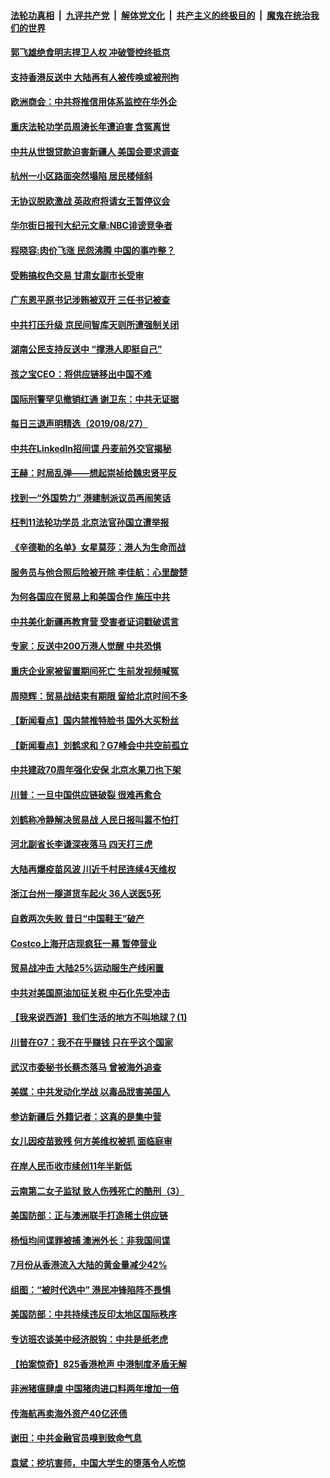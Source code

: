 ####  [法轮功真相](../../../../basic/blob/master/README.md?t=08281326) &nbsp;|&nbsp; [九评共产党](../../../../9ping.md/blob/master/README.md?t=08281326) &nbsp;|&nbsp; [解体党文化](../../../../jtdwh.md/blob/master/README.md?t=08281326)  &nbsp;|&nbsp; [共产主义的终极目的](../../../../gczydzjmd.md/blob/master/README.md?t=08281326) &nbsp;|&nbsp; [魔鬼在统治我们的世界](../../../../mgztzwmdsj.md/blob/master/README.md?t=08281326) 

#### [郭飞雄绝食明志捍卫人权 冲破管控终抵京](../pages/nsc413/n11482849.md?t=08281326) 

#### [支持香港反送中 大陆再有人被传唤或被刑拘](../pages/nsc413/n11482898.md?t=08281326) 


#### [欧洲商会：中共将推信用体系监控在华外企](../pages/nsc413/n11482871.md?t=08281326) 

#### [重庆法轮功学员周涛长年遭迫害 含冤离世](../pages/nsc413/n11483056.md?t=08281326) 

#### [中共从世银贷款迫害新疆人 美国会要求调查](../pages/nsc413/n11483100.md?t=08281326) 

#### [杭州一小区路面突然塌陷 居民楼倾斜](../pages/nsc413/n11482732.md?t=08281326) 

#### [无协议脱欧激战 英政府将请女王暂停议会](../pages/nsc413/n11482987.md?t=08281326) 

#### [华尔街日报刊大纪元文章:NBC诽谤竞争者](../pages/nsc413/n11482675.md?t=08281326) 

#### [程晓容:肉价飞涨 民怨沸腾 中国的事咋整？](../pages/nsc413/n11482710.md?t=08281326) 

#### [受贿搞权色交易 甘肃女副市长受审](../pages/nsc413/n11482394.md?t=08281326) 

#### [广东恩平原书记涉贿被双开 三任书记被查](../pages/nsc413/n11482466.md?t=08281326) 

#### [中共打压升级 京民间智库天则所遭强制关闭](../pages/nsc413/n11482274.md?t=08281326) 

#### [湖南公民支持反送中 “撑港人即挺自己”](../pages/nsc413/n11482248.md?t=08281326) 

#### [孩之宝CEO：将供应链移出中国不难](../pages/nsc413/n11482296.md?t=08281326) 

#### [国际刑警罕见撤销红通 谢卫东：中共无证据](../pages/nsc413/n11481798.md?t=08281326) 

#### [每日三退声明精选（2019/08/27）](../pages/nsc413/n11482270.md?t=08281326) 

#### [中共在LinkedIn招间谍 丹麦前外交官揭秘](../pages/nsc413/n11481907.md?t=08281326) 

#### [王赫：时局乱弹——想起崇祯给魏忠贤平反](../pages/nsc413/n11482103.md?t=08281326) 

#### [找到一“外国势力” 港建制派议员再闹笑话](../pages/nsc413/n11481804.md?t=08281326) 

#### [枉判11法轮功学员 北京法官孙国立遭举报](../pages/nsc413/n11481888.md?t=08281326) 

#### [《辛德勒的名单》女星莫莎：港人为生命而战](../pages/nsc413/n11481792.md?t=08281326) 

#### [服务员与他合照后险被开除 李佳航：心里酸楚](../pages/nsc413/n11481624.md?t=08281326) 

#### [为何各国应在贸易上和美国合作 施压中共](../pages/nsc413/n11481893.md?t=08281326) 

#### [中共美化新疆再教育营 受害者证词戳破谎言](../pages/nsc413/n11481104.md?t=08281326) 

#### [专家：反送中200万港人觉醒 中共恐惧](../pages/nsc413/n11481495.md?t=08281326) 

#### [重庆企业家被留置期间死亡 生前发视频喊冤](../pages/nsc413/n11481886.md?t=08281326) 

#### [周晓辉：贸易战结束有期限 留给北京时间不多](../pages/nsc413/n11481778.md?t=08281326) 

#### [【新闻看点】国内禁推特脸书 国外大买粉丝](../pages/nsc413/n11481566.md?t=08281326) 

#### [【新闻看点】刘鹤求和？G7峰会中共空前孤立](../pages/nsc413/n11481364.md?t=08281326) 

#### [中共建政70周年强化安保 北京水果刀也下架](../pages/nsc413/n11481455.md?t=08281326) 

#### [川普：一旦中国供应链破裂 很难再愈合](../pages/nsc413/n11481647.md?t=08281326) 

#### [刘鹤称冷静解决贸易战 人民日报叫嚣不怕打](../pages/nsc413/n11481367.md?t=08281326) 

#### [河北副省长李谦深夜落马 四天打三虎](../pages/nsc413/n11481550.md?t=08281326) 

#### [大陆再爆疫苗风波 川近千村民连续4天维权](../pages/nsc413/n11481519.md?t=08281326) 

#### [浙江台州一隧道货车起火 36人送医5死](../pages/nsc413/n11481500.md?t=08281326) 

#### [自救两次失败 昔日“中国鞋王”破产](../pages/nsc413/n11481422.md?t=08281326) 

#### [Costco上海开店现疯狂一幕 暂停营业](../pages/nsc413/n11481414.md?t=08281326) 

#### [贸易战冲击 大陆25%运动服生产线闲置](../pages/nsc413/n11480949.md?t=08281326) 

#### [中共对美国原油加征关税 中石化先受冲击](../pages/nsc413/n11481322.md?t=08281326) 

#### [【我来说西游】我们生活的地方不叫地球？(1)](../pages/nsc413/n11428751.md?t=08281326) 

#### [川普在G7：我不在乎赚钱 只在乎这个国家](../pages/nsc413/n11481320.md?t=08281326) 

#### [武汉市委秘书长蔡杰落马 曾被海外追查](../pages/nsc413/n11481270.md?t=08281326) 


#### [美媒：中共发动化学战 以毒品戕害美国人](../pages/nsc413/n11480782.md?t=08281326) 

#### [参访新疆后 外籍记者：这真的是集中营](../pages/nsc413/n11481124.md?t=08281326) 

#### [女儿因疫苗致残 何方美维权被抓 面临庭审](../pages/nsc413/n11477446.md?t=08281326) 

#### [在岸人民币收市续创11年半新低](../pages/nsc413/n11480724.md?t=08281326) 

#### [云南第二女子监狱 致人伤残死亡的酷刑（3）](../pages/nsc413/n11478407.md?t=08281326) 

#### [美国防部：正与澳洲联手打造稀土供应链](../pages/nsc413/n11480766.md?t=08281326) 

#### [杨恒均间谍罪被捕 澳洲外长：非我国间谍](../pages/nsc413/n11480708.md?t=08281326) 

#### [7月份从香港流入大陆的黄金量减少42%](../pages/nsc413/n11480356.md?t=08281326) 

#### [组图：“被时代选中” 港民冲锋陷阵不畏惧](../pages/nsc413/n11480434.md?t=08281326) 

#### [美国防部：中共持续违反印太地区国际秩序](../pages/nsc413/n11480331.md?t=08281326) 

#### [专访班农谈美中经济脱钩：中共是纸老虎](../pages/nsc413/n11480597.md?t=08281326) 

#### [【拍案惊奇】825香港枪声 中港制度矛盾无解](../pages/nsc413/n11480067.md?t=08281326) 

#### [非洲猪瘟肆虐 中国猪肉进口料两年增加一倍](../pages/nsc413/n11480426.md?t=08281326) 

#### [传海航再卖海外资产40亿还债](../pages/nsc413/n11479866.md?t=08281326) 

#### [谢田：中共金融官员嗅到致命气息](../pages/nsc413/n11477556.md?t=08281326) 

#### [袁斌：挖坑害师，中国大学生的堕落令人吃惊](../pages/nsc413/n11480004.md?t=08281326) 

